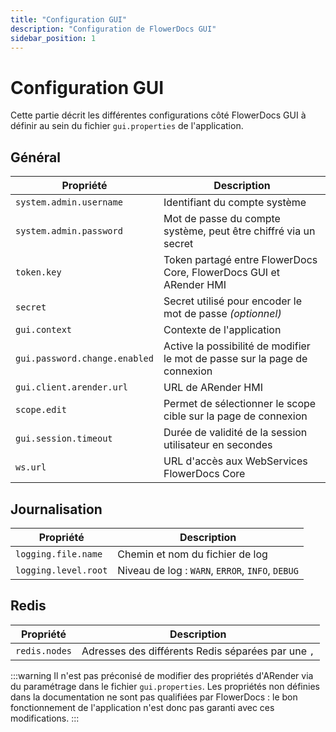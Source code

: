 ```yaml
---
title: "Configuration GUI"
description: "Configuration de FlowerDocs GUI"
sidebar_position: 1
---
```


# Configuration GUI

Cette partie décrit les différentes configurations côté FlowerDocs GUI à définir au sein du fichier `gui.properties` de l'application.

## Général

| Propriété | Description |
|-----------|-------------|
| `system.admin.username` | Identifiant du compte système |
| `system.admin.password` | Mot de passe du compte système, peut être chiffré via un secret |
| `token.key` | Token partagé entre FlowerDocs Core, FlowerDocs GUI et ARender HMI |
| `secret` | Secret utilisé pour encoder le mot de passe *(optionnel)* |
| `gui.context` | Contexte de l'application |
| `gui.password.change.enabled` | Active la possibilité de modifier le mot de passe sur la page de connexion |
| `gui.client.arender.url` | URL de ARender HMI |
| `scope.edit` | Permet de sélectionner le scope cible sur la page de connexion |
| `gui.session.timeout` | Durée de validité de la session utilisateur en secondes |
| `ws.url` | URL d'accès aux WebServices FlowerDocs Core |

## Journalisation

| Propriété | Description |
|-----------|-------------|
| `logging.file.name` | Chemin et nom du fichier de log |
| `logging.level.root` | Niveau de log : `WARN`, `ERROR`, `INFO`, `DEBUG` |

## Redis

| Propriété | Description |
|-----------|-------------|
| `redis.nodes` | Adresses des différents Redis séparées par une `,` |

:::warning
Il n'est pas préconisé de modifier des propriétés d'ARender via du paramétrage dans le fichier `gui.properties`. Les propriétés non définies dans la documentation ne sont pas qualifiées par FlowerDocs : le bon fonctionnement de l'application n'est donc pas garanti avec ces modifications.
:::